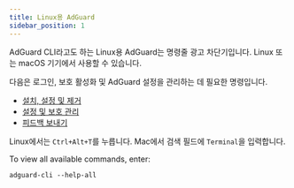 ```yaml
---
title: Linux용 AdGuard
sidebar_position: 1
---
```


AdGuard CLI라고도 하는 Linux용 AdGuard는 명령줄 광고 차단기입니다. Linux 또는 macOS 기기에서 사용할 수 있습니다.

다음은 로그인, 보호 활성화 및 AdGuard 설정을 관리하는 데 필요한 명령입니다.

- [설치, 설정 및 제거](/adguard-for-linux/installation)
- [설정 및 보호 관리](/adguard-for-linux/settings)
- [피드백 보내기](/adguard-for-linux/feedback)

Linux에서는 `Ctrl+Alt+T`를 누릅니다. Mac에서 검색 필드에 `Terminal`을 입력합니다.

To view all available commands, enter:

```
adguard-cli --help-all
```
